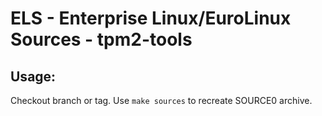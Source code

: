 # ELS - Enterprise Linux/EuroLinux Sources - tpm2-tools
 
## Usage:
  Checkout branch or tag. Use `make sources` to recreate  SOURCE0 archive.
